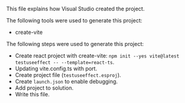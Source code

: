 This file explains how Visual Studio created the project.

The following tools were used to generate this project:
- create-vite

The following steps were used to generate this project:
- Create react project with create-vite: `npm init --yes vite@latest testuseeffect -- --template=react-ts`.
- Updating vite.config.ts with port.
- Create project file (`testuseeffect.esproj`).
- Create `launch.json` to enable debugging.
- Add project to solution.
- Write this file.
